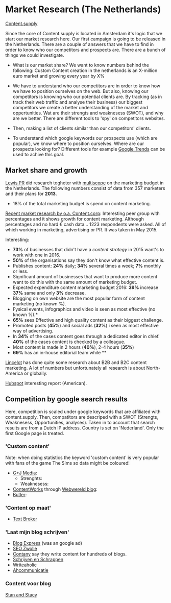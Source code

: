 # Market Research (The Netherlands)

[Content.supply](http://content.supply/nl)

Since the core of Content.supply is located in Amsterdam it's logic that we start our market research here. Our first campaign is going to be released in the Netherlands. There are a couple of answers that we have to find in order to know who our competitors and prospects are. There are a bunch of things we could investigate.  

* What is our market share? We want to know numbers behind the following: Custom Content creation in the netherlands is an X-million euro market and growing every year by X%

* We have to understand who our competitors are in order to know how we have to position ourselves on the web. But also, knowing our competitors is knowing who our potential clients are. By tracking (as in track their web traffic and analyse their business) our biggest competitors we create a better understanding of the market and oppertunities. Wat are their strengts and weaknesess (SWOT), and why are we better. There are different tools to 'spy' on competitors websites.

* Then, making a list of clients similar than our competitors' clients. 

* To understand which google keywords our prospects use (which are popular), we know where to position ourselves. Where are our prospects looking for? Different tools for example [Google Trends](https://www.google.nl/trends/) can be used to achive this goal.   

## Market share and growth
[Lewis PR](http://blog.lewispr.nl/content-marketing-is-here-to-stay/) did research togheter with [multiscope](http://www.multiscope.nl/) on the marketing budget in the Netherlands. The following numbers consist of data from 357 marketers and their plans for **2013**. 

* 18% of the total marketing budget is spend on content marketing.

[Recent market research by o.a. Content.corp](https://github.com/newatoms/contentsupply/blob/feature/_private/marketing-research-nl/_private/market-research/content-onderzoek-nl.pdf): Interesting peer group with percentages and it shows growth for content marketing. Although percentages and no hard € cash data...
1223 respondents were asked. All of which working in marketing, advertising or PR. It was taken in May 2015.   

Interesting:

* **73%** of businesses that didn't have a *content strategy* in 2015 want's to work with one in 2016.
* **50%** of the organisations say they don't know what effective content is.
* Publishes content: **24%** daily; **34%** several times a week; **7%** monthly or less.
* Significant amount of businesses that want to produce more content want to do this with the same amount of marketing budget.
* Expected expenditure content marketing budget 2016: **39%** increase **37%** same and only **3%** decrease. 
* Blogging on own website are the most popular form of content marketing (no known %).
* Fysical events, infographics and video is seen as most effective (no known %).* 
* **65%** sees Effective and high quality content as their biggest challenge.
* Promoted posts (**45%**) and social ads (**32%**) i seen as most effective way of advertising.
* In **34%** of the cases content goes through a dedicated editor in chief. **40%** of the cases content is checked by a colleague.
* Most content is made in 2 hours (**40%**), 2-4 hours (**35%**)
* **69%** has an in-house editorial team while **
	    
[Lincelot](https://www.lincelot.com/content-marketing-cijfers-b2b-b2c/) has done quite some research about B2B and B2C content marketing. A lot of numbers but unfortunately all research is about North-America or globally. 

[Hubspot](http://www.stateofinbound.com/) interesting report (American).
## Competition by google search results

Here, competition is scaled under google keywords that are affiliated with content.supply. Then, compatitors are descriped with a SWOT (Strengts, Weaknesess, Opportunities, analyses). Taken in to account that search results are from a Dutch IP address. Country is set on 'Nederland'. Only the first Google page is treated. 

### 'Custom content'
Note: when doing statistics the keyword 'custom content' is very popular with fans of the game The Sims so data might be coloured!

* [G+J Media](http://www.genj.nl/custom-content):
	* Strenghts:
	* Weaknesess:
* [ContentWorks](http://contentworks.nl/) through [Webwereld blog](http://webwereld.nl/blog/81902-redactieblog-onafhankelijkheid-en-custom-content):
* [Butler](http://butler-cms.com/snappons/custom-content):

### 'Content op maat'
* [Text Broker](https://www.textbroker.nl/waarom-content-marketing)

### 'Laat mijn blog schrijven'
* [Blog Express](http://blogexpress.nl/) (was an google ad)
* [SEO Zwolle](http://www.seozwolle.nl/)
* [Contany](http://contany.nl/) say they write content for hundreds of blogs.
* [Schrijven en Schrappen](http://www.schrijven-en-schrappen.nl/)
* [Writeaholic](http://www.writeaholic.nl/)
* [Ahcommunicatie](http://www.ahcommunicatie.nl/)

### Content voor blog
[Stan and Stacy](http://stanandstacy.com/)